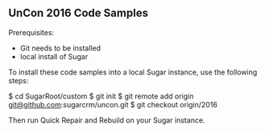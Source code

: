 UnCon 2016 Code Samples
----------------------

Prerequisites: 
- Git needs to be installed
- local install of Sugar

To install these code samples into a local Sugar instance, use the following steps:

  $ cd SugarRoot/custom
  $ git init
  $ git remote add origin git@github.com:sugarcrm/uncon.git
  $ git checkout origin/2016

Then run Quick Repair and Rebuild on your Sugar instance.



